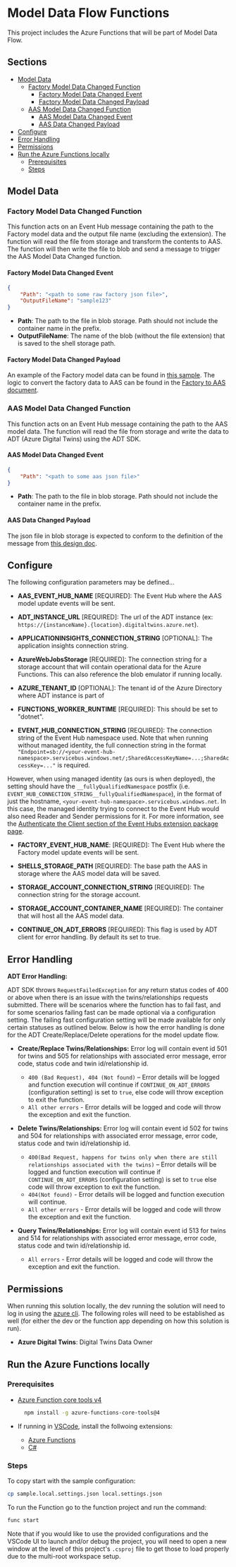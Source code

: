 # Model Data Flow Functions <!-- omit in toc -->

This project includes the Azure Functions that will be part of Model Data Flow.

## Sections <!-- omit in toc -->

- [Model Data](#model-data)
  - [Factory Model Data Changed Function](#factory-model-data-changed-function)
    - [Factory Model Data Changed Event](#factory-model-data-changed-event)
    - [Factory Model Data Changed Payload](#factory-model-data-changed-payload)
  - [AAS Model Data Changed Function](#aas-model-data-changed-function)
    - [AAS Model Data Changed Event](#aas-model-data-changed-event)
    - [AAS Data Changed Payload](#aas-data-changed-payload)
- [Configure](#configure)
- [Error Handling](#error-handling)
- [Permissions](#permissions)
- [Run the Azure Functions locally](#run-the-azure-functions-locally)
  - [Prerequisites](#prerequisites)
  - [Steps](#steps)

## Model Data

### Factory Model Data Changed Function

This function acts on an Event Hub message containing the path to the Factory model data and the output file name (excluding the extension).
The function will read the file from storage and transform the contents to AAS.
The function will then write the file to blob and send a message to trigger the AAS Model Data Changed function.

#### Factory Model Data Changed Event

```json
{
    "Path": "<path to some raw factory json file>",
    "OutputFileName": "sample123"
}
```

- **Path**: The path to the file in blob storage. Path should not include the container name in the prefix.
- **OutputFileName**: The name of the blob (without the file extension) that is saved to the shell storage path.

#### Factory Model Data Changed Payload

An example of the Factory model data can be found in [this sample](../../samples/model-data/Factory.json).
The logic to convert the factory data to AAS can be found in the [Factory to AAS document](../../docs/design/model-data-raw-to-aas.md).

### AAS Model Data Changed Function

This function acts on an Event Hub message containing the path to the AAS model data.
The function will read the file from storage and write the data to ADT (Azure Digital Twins) using the ADT SDK.

#### AAS Model Data Changed Event

```json
{
    "Path": "<path to some aas json file>"
}
```

- **Path**: The path to the file in blob storage. Path should not include the container name in the prefix.

#### AAS Data Changed Payload

The json file in blob storage is expected to conform to the definition of the message from [this design doc](../../docs/model-data-raw-to-aas.md).

## Configure

The following configuration parameters may be defined...

- **AAS_EVENT_HUB_NAME** [REQUIRED]: The Event Hub where the AAS model update events will be sent.

- **ADT_INSTANCE_URL** [REQUIRED]: The url of the ADT instance (ex: `https://{instanceName}.{location}.digitaltwins.azure.net`).

- **APPLICATIONINSIGHTS_CONNECTION_STRING** [OPTIONAL]: The application insights connection string.

- **AzureWebJobsStorage** [REQUIRED]: The connection string for a storage account that will contain operational data for the Azure Functions.
  This can also reference the blob emulator if running locally.

- **AZURE_TENANT_ID** [OPTIONAL]: The tenant id of the Azure Directory where ADT instance is part of

- **FUNCTIONS_WORKER_RUNTIME** [REQUIRED]: This should be set to "dotnet".

- **EVENT_HUB_CONNECTION_STRING** [REQUIRED]: The connection string of the Event Hub namespace used.
Note that when running without managed identity,
the full connection string in the format `"Endpoint=sb://<your-event-hub-namespace>.servicebus.windows.net/;SharedAccessKeyName=...;SharedAccessKey=..."`
is required.

However, when using managed identity (as ours is when deployed), the setting should have the `__fullyQualifiedNamespace` postfix (i.e. `EVENT_HUB_CONNECTION_STRING__fullyQualifiedNamespace`),
in the format of just the hostname, `<your-event-hub-namespace>.servicebus.windows.net`.
In this case, the managed identity trying to connect to the Event Hub would also need Reader and Sender permissions for it.
For more information, see the [Authenticate the Client section of the Event Hubs extension package page](https://www.nuget.org/packages/Microsoft.Azure.WebJobs.Extensions.EventHubs/5.0.0-beta.7#readme-body-tab).

- **FACTORY_EVENT_HUB_NAME**: [REQUIRED]: The Event Hub where the Factory model update events will be sent.

- **SHELLS_STORAGE_PATH** [REQUIRED]: The base path the AAS in storage where the AAS model data will be saved.

- **STORAGE_ACCOUNT_CONNECTION_STRING** [REQUIRED]: The connection string for the storage account.

- **STORAGE_ACCOUNT_CONTAINER_NAME** [REQUIRED]: The container that will host all the AAS model data.

- **CONTINUE_ON_ADT_ERRORS** [REQUIRED]: This flag is used by ADT client for error handling. By default its set to true.

## Error Handling

**ADT Error Handling:**

ADT SDK throws `RequestFailedException` for any return status codes of 400 or above when there is an issue
with the twins/relationships requests submitted. There will be scenarios where the function has to fail fast,
and for some scenarios
failing fast can be made optional via a configuration setting.
The failing fast configuration setting will be made available for only certain statuses as outlined below.
Below is how the error handling is done for the ADT Create/Replace/Delete operations for the model update flow.

- **Create/Replace Twins/Relationships:**
Error log will contain event id 501 for twins and 505 for relationships with associated error message, error code,
status code and twin id/relationship id.

  - `400 (Bad Request), 404 (Not found)` – Error details will be logged and function execution will continue
  if `CONTINUE_ON_ADT_ERRORS` (configuration setting) is set to `true`, else code will throw exception to exit
  the function.
  - `All other errors` - Error details will be logged and code will throw the exception and exit the function.

- **Delete Twins/Relationships:**
Error log will contain event id 502 for twins and 504 for relationships with associated error message, error code,
status code and twin id/relationship id.

  - `400(Bad Request, happens for twins only when there are still relationships associated with the twins)` –
  Error details will be logged and function execution will continue if `CONTINUE_ON_ADT_ERRORS`
  (configuration setting) is set to `true` else code will throw exception to exit the function.
  - `404(Not found)` - Error details will be logged and function execution will continue.
  - `All other errors` - Error details will be logged and code will throw the exception and exit the function.

- **Query Twins/Relationships:**
Error log will contain event id 513 for twins and 514 for relationships with associated error message, error code,
status code and twin id/relationship id.

  - `All errors` - Error details will be logged and code will throw the exception and exit the function.

## Permissions

When running this solution locally, the dev running the solution will need to log in using the [azure cli](https://learn.microsoft.com/en-us/cli/azure/).
The following roles will need to be established as well (for either the dev or the function app depending on how this solution is run).

- **Azure Digital Twins**: Digital Twins Data Owner

## Run the Azure Functions locally

### Prerequisites

- [Azure Function core tools v4](https://docs.microsoft.com/en-us/azure/azure-functions/functions-run-local?tabs=v4%2Cwindows%2Ccsharp%2Cportal%2Cbash)

  ```bash
    npm install -g azure-functions-core-tools@4
  ```

- If running in [VSCode](https://code.visualstudio.com/), install the follwoing extensions:
  - [Azure Functions](https://marketplace.visualstudio.com/items?itemName=ms-azuretools.vscode-azurefunctions)
  - [C#](https://marketplace.visualstudio.com/items?itemName=ms-dotnettools.csharp)

### Steps

To copy start with the sample configuration:

```bash
cp sample.local.settings.json local.settings.json
```

To run the Function go to the function project and run the command:

```bash
func start
```

Note that if you would like to use the provided configurations and the VSCode UI to launch and/or debug the project,
you will need to open a new window at the level of this project's `.csproj` file to get those to load properly due to the multi-root workspace setup.
